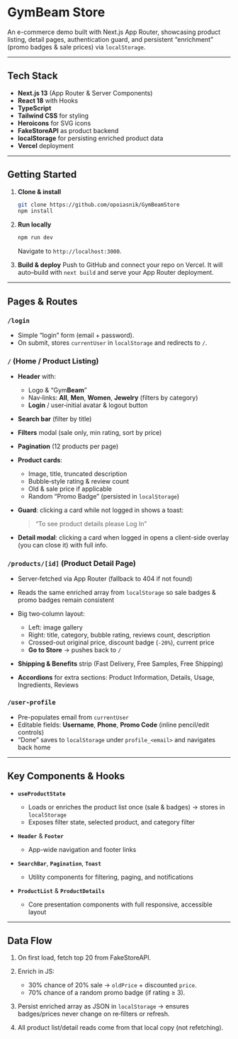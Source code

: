 
# GymBeam Store

An e-commerce demo built with Next.js App Router, showcasing product listing, detail pages, authentication guard, and persistent “enrichment” (promo badges & sale prices) via `localStorage`.

---

## Tech Stack

* **Next.js 13** (App Router & Server Components)
* **React 18** with Hooks
* **TypeScript**
* **Tailwind CSS** for styling
* **Heroicons** for SVG icons
* **FakeStoreAPI** as product backend
* **localStorage** for persisting enriched product data
* **Vercel** deployment

---

## Getting Started

1. **Clone & install**

   ```bash
   git clone https://github.com/opoiasnik/GymBeamStore
   npm install
   ```

2. **Run locally**

   ```bash
   npm run dev
   ```

   Navigate to `http://localhost:3000`.

3. **Build & deploy**
   Push to GitHub and connect your repo on Vercel. It will auto–build with `next build` and serve your App Router deployment.

---

## Pages & Routes

### `/login`

* Simple “login” form (email + password).
* On submit, stores `currentUser` in `localStorage` and redirects to `/`.

### `/` (Home / Product Listing)

* **Header** with:

  * Logo & “Gym**Beam**”
  * Nav‐links: **All**, **Men**, **Women**, **Jewelry** (filters by category)
  * **Login** / user‐initial avatar & logout button
* **Search bar** (filter by title)
* **Filters** modal (sale only, min rating, sort by price)
* **Pagination** (12 products per page)
* **Product cards**:

  * Image, title, truncated description
  * Bubble‐style rating & review count
  * Old & sale price if applicable
  * Random “Promo Badge” (persisted in `localStorage`)
* **Guard**: clicking a card while not logged in shows a toast:

  > “To see product details please Log In”
* **Detail modal**: clicking a card when logged in opens a client-side overlay (you can close it) with full info.

### `/products/[id]` (Product Detail Page)

* Server‐fetched via App Router (fallback to 404 if not found)
* Reads the same enriched array from `localStorage` so sale badges & promo badges remain consistent
* Big two‐column layout:

  * Left: image gallery
  * Right: title, category, bubble rating, reviews count, description
  * Crossed-out original price, discount badge (`-20%`), current price
  * **Go to Store** → pushes back to `/`
* **Shipping & Benefits** strip (Fast Delivery, Free Samples, Free Shipping)
* **Accordions** for extra sections: Product Information, Details, Usage, Ingredients, Reviews

### `/user-profile`

* Pre-populates email from `currentUser`
* Editable fields: **Username**, **Phone**, **Promo Code** (inline pencil/edit controls)
* “Done” saves to `localStorage` under `profile_<email>` and navigates back home

---

## Key Components & Hooks

* **`useProductState`**

  * Loads or enriches the product list once (sale & badges) → stores in `localStorage`
  * Exposes filter state, selected product, and category filter
* **`Header`** & **`Footer`**

  * App-wide navigation and footer links
* **`SearchBar`**, **`Pagination`**, **`Toast`**

  * Utility components for filtering, paging, and notifications
* **`ProductList`** & **`ProductDetails`**

  * Core presentation components with full responsive, accessible layout

---

## Data Flow

1. On first load, fetch top 20 from FakeStoreAPI.
2. Enrich in JS:

   * 30% chance of 20% sale → `oldPrice` + discounted `price`.
   * 70% chance of a random promo badge (if rating ≥ 3).
3. Persist enriched array as JSON in `localStorage` → ensures badges/prices never change on re‐filters or refresh.
4. All product list/detail reads come from that local copy (not refetching).




